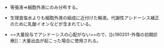 - 等張液⇒細胞外液にのみ分布する。

- 生理食塩水よりも細胞外液の組成に近付けた輸液。代謝性アシドーシス補正のために乳酸イオンなどが含まれている。

- ==大量投与でアシドーシスの心配がない==ので、[[c180201-外傷の初期診療]]：大量出血が起こった場合に使用される。